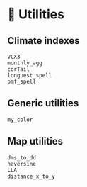 # 🧰 Utilities

## Climate indexes

```@docs
VCX3
monthly_agg
corTail
longuest_spell
pmf_spell
```

## Generic utilities

```@docs
my_color
```

## Map utilities

```@docs
dms_to_dd
haversine
LLA
distance_x_to_y
```
